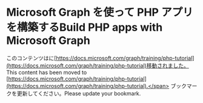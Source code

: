 # <a name="build-php-apps-with-microsoft-graph"></a><span data-ttu-id="4c1e5-101">Microsoft Graph を使って PHP アプリを構築する</span><span class="sxs-lookup"><span data-stu-id="4c1e5-101">Build PHP apps with Microsoft Graph</span></span>

<span data-ttu-id="4c1e5-102">このコンテンツはに[https://docs.microsoft.com/graph/training/php-tutorial](https://docs.microsoft.com/graph/training/php-tutorial)移動されました。</span><span class="sxs-lookup"><span data-stu-id="4c1e5-102">This content has been moved to [https://docs.microsoft.com/graph/training/php-tutorial](https://docs.microsoft.com/graph/training/php-tutorial).</span></span> <span data-ttu-id="4c1e5-103">ブックマークを更新してください。</span><span class="sxs-lookup"><span data-stu-id="4c1e5-103">Please update your bookmark.</span></span>
